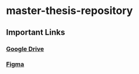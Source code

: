 # master-thesis-repository

## Important Links

### [Google Drive](https://drive.google.com/drive/folders/14wGy7ov1FCh4fVoLwjFcMb3xYfXxYsLm?usp=drive_link)

### [Figma](https://www.figma.com/design/43z63QWcWMAaGqowHk1Yp1/master-thesis-design?node-id=11-1833&t=uW62QYp3NzVyESvQ-1)
